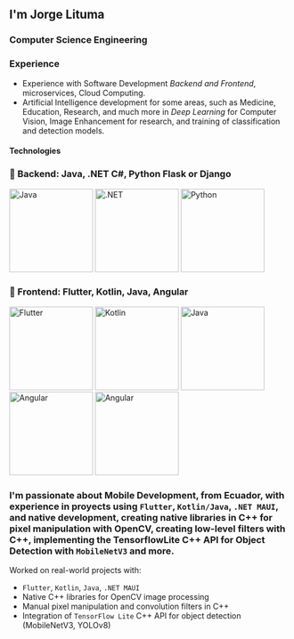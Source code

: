 ## I'm Jorge Lituma

### Computer Science Engineering

### Experience
- Experience with Software Development *Backend and Frontend*, microservices, Cloud Computing.
- Artificial Intelligence development for some areas, such as Medicine, Education, Research, and much more in *Deep Learning* for Computer Vision, Image Enhancement for research, and training of classification and detection models.

#### Technologies
### 🧠 Backend: Java, .NET C#, Python Flask or Django 
<p> 
  <img src="https://www.muylinux.com/wp-content/uploads/2022/03/java.png" alt="Java" height="150"/>
  <img src="https://geekstorming.wordpress.com/wp-content/uploads/2019/12/7e49c-1mfohvi5b1xzkytxiaky7pq.png" alt=".NET" height="150"/>
  <img src="https://i0.wp.com/junilearning.com/wp-content/uploads/2020/06/python-programming-language.webp?fit=1920%2C1920&ssl=1" alt="Python" height="150"/>
<!--   <img src="https://img.shields.io/badge/Flask-000000?style=for-the-badge&logo=flask&logoColor=white" alt="Flask" height="150"/> -->
</p>

### 🎨 Frontend: Flutter, Kotlin, Java, Angular
<p> 
  <img src="https://cdn.prod.website-files.com/5ee12d8d7f840543bde883de/5ef3a1148ac97166a06253c1_flutter-logo-white-inset.svg" alt="Flutter" height="150"/>
  <img src="https://cdn-images-1.medium.com/max/480/1*jA64NTovT-efZ96tcq-X5g.png" alt="Kotlin" height="150"/>
  <img src="https://www.muylinux.com/wp-content/uploads/2022/03/java.png" alt="Java" height="150"/>
  <img src="https://encrypted-tbn0.gstatic.com/images?q=tbn:ANd9GcRGakkUEbXyfann4M16v9CV-sTa915cUOdh9g&s" alt="Angular" height="150"/>
  <img src="https://cipsa.net/wp-content/uploads/01-img-logo-c-cipsa-barcelona-bilbao.png" alt="Angular" height="150"/>
</p>

<!--### Proyects
- [Mobile Development with native libs C++]()
- [Alzheimer's Detection Model with published Article]()-->


### I'm passionate about Mobile Development, from Ecuador, with experience in proyects using `Flutter`, `Kotlin/Java`, `.NET MAUI`, and native development, creating native libraries in C++ for pixel manipulation with OpenCV, creating low-level filters with C++, implementing the TensorflowLite C++ API for Object Detection with `MobileNetV3` and more.

Worked on real-world projects with:
- `Flutter`, `Kotlin`, `Java`, `.NET MAUI`
- Native C++ libraries for OpenCV image processing
- Manual pixel manipulation and convolution filters in C++
- Integration of `TensorFlow Lite` C++ API for object detection (MobileNetV3, YOLOv8)
